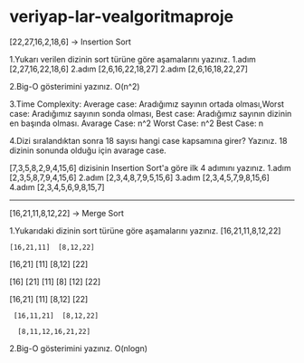 # veriyap-lar-vealgoritmaproje


[22,27,16,2,18,6] -> Insertion Sort

1.Yukarı verilen dizinin sort türüne göre aşamalarını yazınız.
1.adım [2,27,16,22,18,6]
2.adım [2,6,16,22,18,27]
2.adım [2,6,16,18,22,27]


2.Big-O gösterimini yazınız.
O(n^2)


3.Time Complexity: Average case: Aradığımız sayının ortada olması,Worst case: Aradığımız sayının sonda olması, Best case: Aradığımız sayının dizinin en başında olması.
Avarage Case: n^2
Worst Case: n^2
Best Case: n


4.Dizi sıralandıktan sonra 18 sayısı hangi case kapsamına girer? Yazınız.
18 dizinin sonunda olduğu için avarage case.


[7,3,5,8,2,9,4,15,6] dizisinin Insertion Sort'a göre ilk 4 adımını yazınız.
1.adım [2,3,5,8,7,9,4,15,6]
2.adım [2,3,4,8,7,9,5,15,6]
3.adım [2,3,4,5,7,9,8,15,6]
4.adım [2,3,4,5,6,9,8,15,7]

--------------------------------------------------------------------------------------------------------------------------------

[16,21,11,8,12,22] -> Merge Sort

1.Yukarıdaki dizinin sort türüne göre aşamalarını yazınız.
     [16,21,11,8,12,22]

    [16,21,11]  [8,12,22]

 [16,21]  [11]    [8,12]  [22]

[16] [21]  [11]   [8] [12]  [22]

 [16,21]  [11]    [8,12]  [22]

     [16,11,21]  [8,12,22]

      [8,11,12,16,21,22]


2.Big-O gösterimini yazınız.
O(nlogn)

